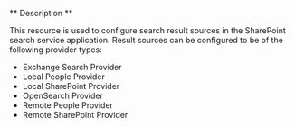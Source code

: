 ** Description **

This resource is used to configure search result sources in the SharePoint search
service application. Result sources can be configured to be of the following 
provider types:

 * Exchange Search Provider
 * Local People Provider
 * Local SharePoint Provider
 * OpenSearch Provider
 * Remote People Provider
 * Remote SharePoint Provider
